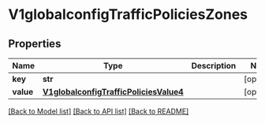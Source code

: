 # V1globalconfigTrafficPoliciesZones

## Properties
Name | Type | Description | Notes
------------ | ------------- | ------------- | -------------
**key** | **str** |  | [optional] 
**value** | [**V1globalconfigTrafficPoliciesValue4**](V1globalconfigTrafficPoliciesValue4.md) |  | [optional] 

[[Back to Model list]](../README.md#documentation-for-models) [[Back to API list]](../README.md#documentation-for-api-endpoints) [[Back to README]](../README.md)

